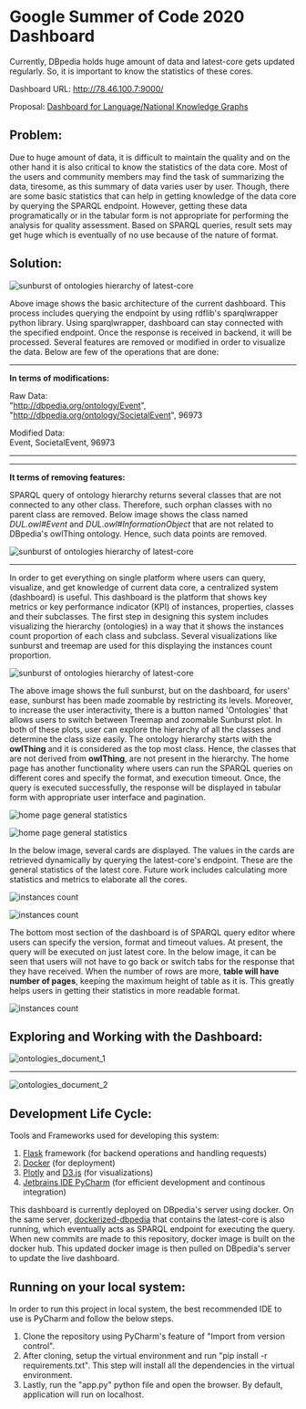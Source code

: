 # Google Summer of Code 2020 Dashboard

Currently, DBpedia holds huge amount of data and latest-core gets updated regularly.
So, it is important to know the statistics of these cores.

Dashboard URL: http://78.46.100.7:9000/

Proposal: [Dashboard for Language/National Knowledge Graphs](https://drive.google.com/file/d/128tpjrR60Ag13qLKgz0j4Daq703fnofD/view?usp=sharing)

## Problem:
Due to huge amount of data, it is difficult to maintain the quality and on the other hand it is also critical to know the statistics of the data core. Most of the users and community members may find the task of summarizing the data, tiresome, as this summary of data varies user by user. Though, there are some basic statistics that can help in getting knowledge of the data core by querying the SPARQL endpoint. However, getting these data programatically or in the tabular form is not appropriate for performing the analysis for quality assessment. Based on SPARQL queries, result sets may get huge which is eventually of no use because of the nature of format.

## Solution:

![sunburst of ontologies hierarchy of latest-core](https://github.com/dbpedia/gsoc-2020-dashboard/blob/master/wiki/architecture.png)

Above image shows the basic architecture of the current dashboard. This process includes querying the endpoint by using rdflib's sparqlwrapper python library. Using sparqlwrapper, dashboard can stay connected with the specified endpoint. Once the response is received in backend, it will be processed. Several features are removed or modified in order to visualize the data. Below are few of the operations that are done:

***
**In terms of modifications:**

Raw Data:<br/>
"http://dbpedia.org/ontology/Event", "http://dbpedia.org/ontology/SocietalEvent", 96973

Modified Data:<br/>
Event, SocietalEvent, 96973
***

***
**It terms of removing features:**

SPARQL query of ontology hierarchy returns several classes that are not connected to any other class. Therefore, such orphan classes with no parent class are removed. Below image shows the class named *DUL.owl#Event* and *DUL.owl#InformationObject* that are not related to DBpedia's owlThing ontology. Hence, such data points are removed.

![sunburst of ontologies hierarchy of latest-core](https://github.com/dbpedia/gsoc-2020-dashboard/blob/master/wiki/orphanclass.png)
***

In order to get everything on single platform where users can query, visualize, and get knowledge of current data core, a centralized system (dashboard) is useful. This dashboard is the platform that shows key metrics or key performance indicator (KPI) of instances, properties, classes and their subclasses. The first step in designing this system includes visualizing the hierarchy (ontologies) in a way that it shows the instances count proportion of each class and subclass. Several visualizations like sunburst and treemap are used for this displaying the instances count proportion.

![sunburst of ontologies hierarchy of latest-core](https://github.com/dbpedia/gsoc-2020-dashboard/blob/master/wiki/sunburst.png)

The above image shows the full sunburst, but on the dashboard, for users' ease, sunburst has been made zoomable by restricting its levels. Moreover, to increase the user interactivity, there is a button named 'Ontologies' that allows users to switch between Treemap and zoomable Sunburst plot. In both of these plots, user can explore the hierarchy of all the classes and determine the class size easily. The ontology hierarchy starts with the **owlThing** and it is considered as the top most class. Hence, the classes that are not derived from **owlThing**, are not present in the hierarchy. The home page has another functionality where users can run the SPARQL queries on different cores and specify the format, and execution timeout. Once, the query is executed successfully, the response will be displayed in tabular form with appropriate user interface and pagination.

![home page general statistics](https://raw.githubusercontent.com/dbpedia/gsoc-2020-dashboard/master/wiki/homepageplots_2.png)

![home page general statistics](https://raw.githubusercontent.com/dbpedia/gsoc-2020-dashboard/master/wiki/homepageplots_1.png)

In the below image, several cards are displayed. The values in the cards are retrieved dynamically by querying the latest-core's endpoint. These are the general statistics of the latest core. Future work includes calculating more statistics and metrics to elaborate all the cores.

![instances count](https://raw.githubusercontent.com/dbpedia/gsoc-2020-dashboard/master/wiki/general_stats_1.png)

![instances count](https://raw.githubusercontent.com/dbpedia/gsoc-2020-dashboard/master/wiki/general_stats_2.png)

The bottom most section of the dashboard is of SPARQL query editor where users can specify the version, format and timeout values. At present, the query will be executed on just latest core. In the below image, it can be seen that users will not have to go back or switch tabs for the response that they have received. When the number of rows are more, **table will have number of pages**, keeping the maximum height of table as it is. This greatly helps users in getting their statistics in more readable format.

![instances count](https://raw.githubusercontent.com/dbpedia/gsoc-2020-dashboard/master/wiki/table.png)

## Exploring and Working with the Dashboard:

![ontologies_document_1](https://raw.githubusercontent.com/dbpedia/gsoc-2020-dashboard/master/wiki/ontologies_1.png)
***
![ontologies_document_2](https://raw.githubusercontent.com/dbpedia/gsoc-2020-dashboard/master/wiki/ontologies_2.png)

## Development Life Cycle:
Tools and Frameworks used for developing this system:
1) [Flask](https://flask.palletsprojects.com/en/1.1.x/) framework (for backend operations and handling requests)
2) [Docker](https://www.docker.com/) (for deployment)
3) [Plotly](https://plotly.com/) and [D3.js](https://d3js.org/) (for visualizations)
4) [Jetbrains IDE PyCharm](https://www.jetbrains.com/pycharm/) (for efficient development and continous integration)

This dashboard is currently deployed on DBpedia's server using docker. On the same server, [dockerized-dbpedia](https://github.com/dbpedia/Dockerized-DBpedia) that contains the latest-core is also running, which eventually acts as SPARQL endpoint for executing the query. When new commits are made to this repository, docker image is built on the docker hub. This updated docker image is then pulled on DBpedia's server to update the live dashboard.

## Running on your local system:

In order to run this project in local system, the best recommended IDE to use is PyCharm and follow the below steps.
1) Clone the repository using PyCharm's feature of "Import from version control".
2) After cloning, setup the virtual environment and run "pip install -r requirements.txt". This step will install all the dependencies in the virtual environment.
3) Lastly, run the "app.py" python file and open the browser. By default, application will run on localhost.
